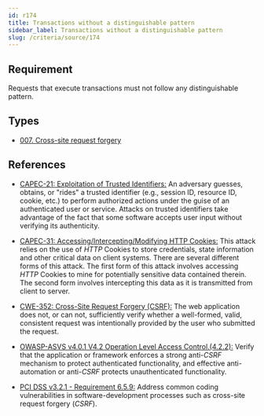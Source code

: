 ```yaml
---
id: r174
title: Transactions without a distinguishable pattern
sidebar_label: Transactions without a distinguishable pattern
slug: /criteria/source/174
---
```


## Requirement

Requests that execute transactions must not follow any
distinguishable pattern.

## Types

- [007. Cross-site request forgery](/types/007)

## References

- [CAPEC-21: Exploitation of Trusted Identifiers:](http://capec.mitre.org/data/definitions/21.html)
An adversary guesses, obtains, or "rides" a trusted identifier
(e.g., session ID, resource ID, cookie, etc.) to perform authorized actions
under the guise of an authenticated user or service.
Attacks on trusted identifiers take advantage of the fact that some software
accepts user input without verifying its authenticity.

- [CAPEC-31: Accessing/Intercepting/Modifying HTTP Cookies:](http://capec.mitre.org/data/definitions/31.html)
This attack relies on the use of *HTTP* Cookies to store credentials,
state information and other critical data on client systems.
There are several different forms of this attack.
The first form of this attack involves accessing *HTTP* Cookies to mine for
potentially sensitive data contained therein.
The second form involves intercepting this data as it is transmitted from
client to server.

- [CWE-352: Cross-Site Request Forgery (CSRF):](https://cwe.mitre.org/data/definitions/352.html)
The web application does not, or can not, sufficiently verify whether a
well-formed, valid, consistent request was intentionally provided by the user
who submitted the request.

- [OWASP-ASVS v4.0.1 V4.2 Operation Level Access Control.(4.2.2):](https://owasp.org/www-project-application-security-verification-standard/)
Verify that the application or framework enforces a strong anti-*CSRF*
mechanism to protect authenticated functionality,
and effective anti-automation or anti-*CSRF* protects unauthenticated
functionality.

- [PCI DSS v3.2.1 - Requirement 6.5.9:](https://www.pcisecuritystandards.org/documents/PCI_DSS_v3-2-1.pdf)
Address common coding vulnerabilities in software-development processes such as
cross-site request forgery (*CSRF*).
